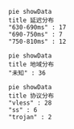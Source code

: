 
```mermaid
pie showData
title 延迟分布
"630-690ms" : 17
"690-750ms" : 7
"750-810ms" : 12
```
```mermaid
pie showData
title 地域分布
"未知" : 36
```
```mermaid
pie showData
title 协议分布
"vless" : 28
"ss" : 6
"trojan" : 2
```